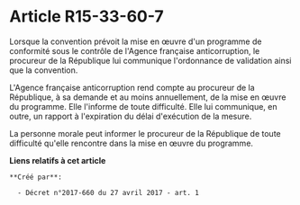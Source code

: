 # Article R15-33-60-7

Lorsque la convention prévoit la mise en œuvre d'un programme de conformité sous le contrôle de l'Agence française
anticorruption, le procureur de la République lui communique l'ordonnance de validation ainsi que la convention.

L'Agence française anticorruption rend compte au procureur de la République, à sa demande et au moins annuellement, de la
mise en œuvre du programme. Elle l'informe de toute difficulté. Elle lui communique, en outre, un rapport à l'expiration du
délai d'exécution de la mesure.

La personne morale peut informer le procureur de la République de toute difficulté qu'elle rencontre dans la mise en œuvre du
programme.

**Liens relatifs à cet article**

	**Créé par**:

	  - Décret n°2017-660 du 27 avril 2017 - art. 1
